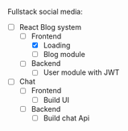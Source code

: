 Fullstack social media:
  - [ ] React Blog system
    - [ ] Frontend
      - [x] Loading
      - [ ] Blog module
    - [ ] Backend
      - [ ] User module with JWT
  - [ ] Chat
    - [ ] Frontend
      - [ ] Build UI
    - [ ] Backend
      - [ ] Build chat Api